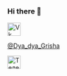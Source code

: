 ### Hi there 👋

<div id="badges">
  <a href="https://vk.com/netrozmouadress">
    <img src="https://upload.wikimedia.org/wikipedia/commons/thumb/f/f3/VK_Compact_Logo_%282021-present%29.svg/480px-VK_Compact_Logo_%282021-present%29.svg.png" alt="Vk" width="30px"/>
  </a>
  <a href="@Dya_dya_Grisha">
    <p>@Dya_dya_Grisha</p>
    <img src="https://w7.pngwing.com/pngs/636/338/png-transparent-telegram-hd-logo.png" alt="Телеграм" width="30px"/>
  </a>
</div>
